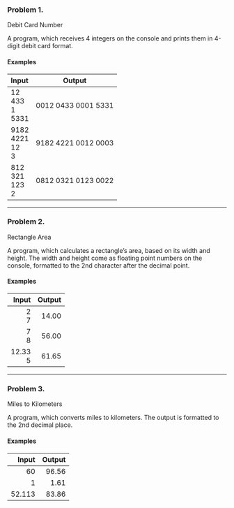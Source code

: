 ﻿### Problem 1.
Debit Card Number

A program, which receives 4 integers on the console and prints them in 4-digit debit card format.

#### Examples

| Input  | Output |
| :----- | :-----: |
| 12  <br>433 <br>1  <br>5331 | 0012 0433 0001 5331 |
| 9182<br>4221<br>12 <br>3    | 9182 4221 0012 0003 |
| 812 <br>321 <br>123<br>2    | 0812 0321 0123 0022 |

--------

### Problem 2.
Rectangle Area

A program, which calculates a rectangle’s area, based on its width and height.
The width and height come as floating point numbers on the console, formatted to the 2nd character after the decimal point.

#### Examples

| Input  | Output |
| -----: | -----: |
| 2<br>7 | 14.00 |
| 7<br>8 | 56.00 |
| 12.33<br>5 | 61.65 |

--------

### Problem 3.
Miles to Kilometers

A program, which converts miles to kilometers. The output is formatted to the 2nd decimal place.

#### Examples

| Input  | Output |
| -----: | -----: |
| 60     | 96.56  |
| 1      | 1.61   |
| 52.113 | 83.86  |
